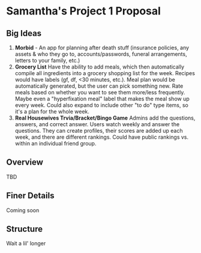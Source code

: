 # Samantha's Project 1 Proposal

## Big Ideas
1. **Morbid** - An app for planning after death stuff (insurance policies, any assets & who they go to, accounts/passwords, funeral arrangements, letters to your family, etc.)
2. **Grocery List** Have the ability to add meals, which then automatically compile all ingredients into a grocery shopping list for the week.  Recipes would have labels (gf, df, <30 minutes, etc.).  Meal plan would be automatically generated, but the user can pick something new.  Rate meals based on whether you want to see them more/less frequently.  Maybe even a "hyperfixation meal" label that makes the meal show up every week.  Could also expand to include other "to do" type items, so it's a plan for the whole week.
3. **Real Housewives Trvia/Bracket/Bingo Game** Admins add the questions, answers, and correct answer.  Users watch weekly and answer the questions.  They can create profiles, their scores are added up each week, and there are different rankings.  Could have public rankings vs. within an individual friend group.


## Overview
TBD

## Finer Details
Coming soon

## Structure
Wait a lil' longer